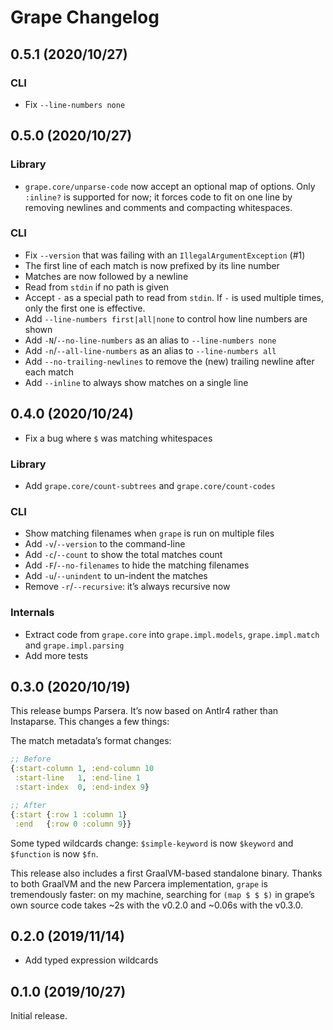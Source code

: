 # Grape Changelog

## 0.5.1 (2020/10/27)
### CLI
* Fix `--line-numbers none`

## 0.5.0 (2020/10/27)

### Library
* `grape.core/unparse-code` now accept an optional map of options. Only `:inline?` is supported for now; it forces code
  to fit on one line by removing newlines and comments and compacting whitespaces.

### CLI
* Fix `--version` that was failing with an `IllegalArgumentException` (#1)
* The first line of each match is now prefixed by its line number
* Matches are now followed by a newline
* Read from `stdin` if no path is given
* Accept `-` as a special path to read from `stdin`. If `-` is used multiple times, only the first one is effective.
* Add `--line-numbers first|all|none` to control how line numbers are shown
* Add `-N`/`--no-line-numbers` as an alias to `--line-numbers none`
* Add `-n`/`--all-line-numbers` as an alias to `--line-numbers all`
* Add `--no-trailing-newlines` to remove the (new) trailing newline after each match
* Add `--inline` to always show matches on a single line

## 0.4.0 (2020/10/24)

* Fix a bug where `$` was matching whitespaces

### Library
* Add `grape.core/count-subtrees` and `grape.core/count-codes`

### CLI
* Show matching filenames when `grape` is run on multiple files
* Add `-v`/`--version` to the command-line
* Add `-c`/`--count` to show the total matches count
* Add `-F`/`--no-filenames` to hide the matching filenames
* Add `-u`/`--unindent` to un-indent the matches
* Remove `-r`/`--recursive`: it’s always recursive now

### Internals
* Extract code from `grape.core` into `grape.impl.models`, `grape.impl.match` and `grape.impl.parsing`
* Add more tests

## 0.3.0 (2020/10/19)

This release bumps Parsera. It’s now based on Antlr4 rather than Instaparse. This changes a few things:

The match metadata’s format changes:
```clojure
;; Before
{:start-column 1, :end-column 10
 :start-line   1, :end-line 1
 :start-index  0, :end-index 9}

;; After
{:start {:row 1 :column 1}
 :end   {:row 0 :column 9}}
```

Some typed wildcards change: `$simple-keyword` is now `$keyword` and `$function` is now `$fn`.

This release also includes a first GraalVM-based standalone binary. Thanks to both GraalVM and the new Parcera
implementation, `grape` is tremendously faster: on my machine, searching for `(map $ $ $)` in grape’s own
source code takes ~2s with the v0.2.0 and ~0.06s with the v0.3.0.

## 0.2.0 (2019/11/14)

* Add typed expression wildcards

## 0.1.0 (2019/10/27)

Initial release.
